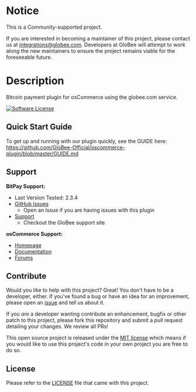 # Notice

This is a Community-supported project.

If you are interested in becoming a maintainer of this project, please contact us at integrations@globee.com. Developers at GloBee will attempt to work along the new maintainers to ensure the project remains viable for the foreseeable future.

# Description

Bitcoin payment plugin for osCommerce using the globee.com service.

[![Software License](https://img.shields.io/badge/license-MIT-orange.svg?style=flat)](LICENSE.md)

## Quick Start Guide

To get up and running with our plugin quickly, see the GUIDE here: https://github.com/GloBee-Official/oscommerce-plugin/blob/master/GUIDE.md


## Support

**BitPay Support:**

* Last Version Tested: 2.3.4
* [GitHub Issues](https://github.com/GloBee-Officialy/oscommerce-plugin/issues)
  * Open an Issue if you are having issues with this plugin
* [Support](https://help.globee.com)
  * Checkout the GloBee support site

**osCommerce Support:**

* [Homepage](https://www.oscommerce.com/)
* [Documentation](http://library.oscommerce.com/)
* [Forums](http://forums.oscommerce.com/)

## Contribute

Would you like to help with this project?  Great!  You don't have to be a developer, either.  If you've found a bug or have an idea for an improvement, please open an [issue](https://github.com/GloBee-Official/oscommerce-plugin/issues) and tell us about it.

If you *are* a developer wanting contribute an enhancement, bugfix or other patch to this project, please fork this repository and submit a pull request detailing your changes. We review all PRs!

This open source project is released under the [MIT license](http://opensource.org/licenses/MIT) which means if you would like to use this project's code in your own project you are free to do so.

## License

Please refer to the [LICENSE](https://github.com/GloBee-Official/oscommerce-plugin/blob/master/LICENSE) file that came with this project.

